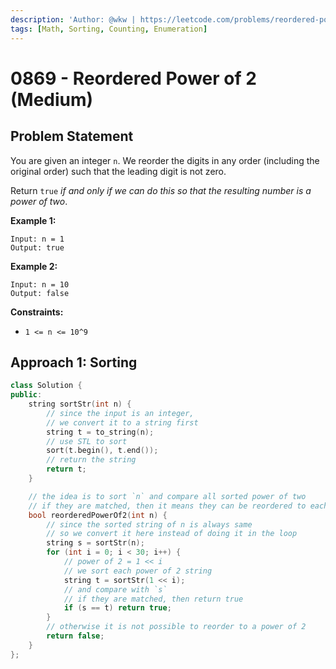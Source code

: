 ```yaml
---
description: 'Author: @wkw | https://leetcode.com/problems/reordered-power-of-2/'
tags: [Math, Sorting, Counting, Enumeration]
---
```


# 0869 - Reordered Power of 2 (Medium)

## Problem Statement

You are given an integer `n`. We reorder the digits in any order (including the original order) such that the leading digit is not zero.

Return `true` _if and only if we can do this so that the resulting number is a power of two_.

**Example 1:**

```
Input: n = 1
Output: true
```

**Example 2:**

```
Input: n = 10
Output: false
```

**Constraints:**

- `1 <= n <= 10^9`

## Approach 1: Sorting

<SolutionAuthor name="@wkw"/>

```cpp
class Solution {
public:
    string sortStr(int n) {
        // since the input is an integer,
        // we convert it to a string first
        string t = to_string(n);
        // use STL to sort
        sort(t.begin(), t.end());
        // return the string
        return t;
    }

    // the idea is to sort `n` and compare all sorted power of two
    // if they are matched, then it means they can be reordered to each other
    bool reorderedPowerOf2(int n) {
        // since the sorted string of n is always same
        // so we convert it here instead of doing it in the loop
        string s = sortStr(n);
        for (int i = 0; i < 30; i++) {
            // power of 2 = 1 << i
            // we sort each power of 2 string
            string t = sortStr(1 << i);
            // and compare with `s`
            // if they are matched, then return true
            if (s == t) return true;
        }
        // otherwise it is not possible to reorder to a power of 2
        return false;
    }
};
```
